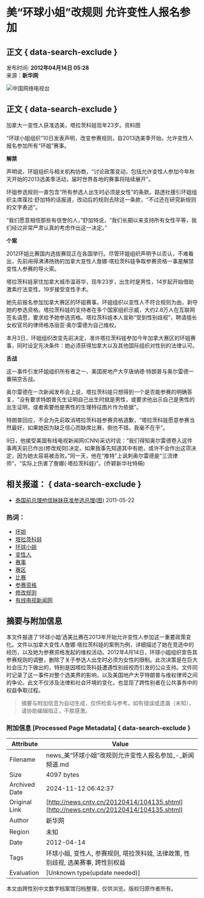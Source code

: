 # 美“环球小姐”改规则 允许变性人报名参加

## 正文 { data-search-exclude }


发布时间: **2012年04月14日 05:28**  
来源：**新华网**  

![中国网络电视台](http://p2.img.cctvpic.com/special/netvs/20100716/images/logo20131113.jpg)

## 正文 { data-search-exclude }

加拿大一变性人获准选美，塔拉茨科娃现年23岁。资料图

“环球小姐组织”10日发表声明，改变参赛规则，自2013选美季开始，允许变性人报名参加所有“环姐”赛事。

**解禁**

声明说，环姐组织与相关机构协商，“讨论政策变动，包括允许变性人参加今年秋天开始的2013选美季活动，届时世界各地的赛事将陆续展开”。

环姐参选规则一直包含“所有参选人出生时必须是女性”的条款。路透社援引环姐组织主席葆拉·舒加特的话报道，改动后的规则去除这一条款，“不过还在研究新规则的文字表述”。

“我们愿意相信那些有信誉的人，”舒加特说，“我们长期以来支持所有女性平等，我们经过非常严肃认真的考虑作出这一决定。”

**个案**

2012环姐比赛国内选拔赛现正在各国举行。尽管环姐组织声明予以否认，不难看出，先前闹得沸沸扬扬的加拿大变性人詹娜·塔拉茨科娃争取参赛资格一事是解禁变性人参赛的导火索。

塔拉茨科娃家住加拿大城市温哥华，现年23岁，出生时是男性，14岁起开始借助激素疗法变性，19岁接受变性手术。

她先前报名参加加拿大赛区的环姐赛事。环姐组织以变性人不符合规则为由，剥夺她的参选资格。塔拉茨科娃的支持者在多个国家组织示威，大约2.8万人在互联网签名请愿，要求给予她参选资格。塔拉茨科娃本人宣称“受到性别歧视”，聘请擅长女权官司的律师格洛丽亚·奥尔雷德为自己维权。

本月3日，环姐组织改变先前决定，准许塔拉茨科娃参加今年加拿大赛区的环姐赛事，同时设定先决条件：她必须获得加拿大以及其他国际组织对性别的法律认可。

**舌战**

这一事件引发环姐组织所有者之一、美国房地产大亨唐纳德·特朗普与奥尔雷德一番隔空舌战。

奥尔雷德在一次新闻发布会上说，塔拉茨科娃只想得到一个是否能参赛的明确答复，“没有要求特朗普先生证明自己出生时就是男性，或要求他出示自己是男性的出生证明，或者索要他是男性的生理特征图片作为依据”。

特朗普回应，不会为先前取消塔拉茨科娃参赛资格道歉，“塔拉茨科娃愿意参赛当然最好，如果她因为缺乏信心而缺席比赛，倒也不错。我毫不在乎”。

9日，他接受美国有线电视新闻网(CNN)采访时说：“我们得知奥尔雷德卷入这件事两天前已作出(修改规则)决定。如果我事先知道其中有她，或许不会作出这项决定，因为她太容易被击败。”同一天，他在“推特”上讽刺奥尔雷德是“三流律师”，“实际上伤害了詹娜(·塔拉茨科娃)”。(乔颖新华社特稿)

## 相关报道： { data-search-exclude }

- [泰国前总理他信妹妹获准参选总理(图)](http://news.cntv.cn/world/20110522/100177.shtml) 2011-05-22

### 热词：

- [环姐](http://so.cntv.cn/search.php?qtext=环姐&sid=0000&pid=0000)
- [塔拉茨科娃](http://so.cntv.cn/search.php?qtext=塔拉茨科娃&sid=0000&pid=0000)
- [环球小姐](http://so.cntv.cn/search.php?qtext=环球小姐&sid=0000&pid=0000)
- [变性人](http://so.cntv.cn/search.php?qtext=变性人&sid=0000&pid=0000)
- [赛事](http://so.cntv.cn/search.php?qtext=赛事&sid=0000&pid=0000)
- [赛区](http://so.cntv.cn/search.php?qtext=赛区&sid=0000&pid=0000)
- [比赛](http://so.cntv.cn/search.php?qtext=比赛&sid=0000&pid=0000)
- [参赛资格](http://so.cntv.cn/search.php?qtext=参赛资格&sid=0000&pid=0000)
- [修改规则](http://so.cntv.cn/search.php?qtext=修改规则&sid=0000&pid=0000)
- [有线电视新闻网](http://so.cntv.cn/search.php?qtext=有线电视新闻网&sid=0000&pid=0000)

## 摘要与附加信息

<!-- tcd_abstract -->
本文件报道了‘环球小姐’选美比赛在2013年开始允许变性人参加这一重要政策变化。文件以加拿大变性人詹娜·塔拉茨科娃的案例为例，详细描述了她在竞选中的经历，以及她为参赛资格发起的维权活动。2012年4月14日，环球小姐组织宣告其参赛规则的调整，删除了关于参选人出生时必须为女性的限制。此次决策是在巨大社会压力下做出的，特别是因塔拉茨科娃遭遇性别歧视而引发的公众支持。文件同时记录了这一事件对整个选美界的影响，以及美国地产大亨特朗普与维权律师之间的争论。此文不仅涉及法律和社会环境的变化，也显现了跨性别者在公共事务中的权益争取过程。
<!-- tcd_abstract_end -->

> 摘要与附加信息为自动生成，仅供检索与参考。如有错误或遗漏（未知），请协助编辑指正，不胜感激。

### 附加信息 [Processed Page Metadata] { data-search-exclude }

| Attribute       | Value                                  |
|-----------------|----------------------------------------|
| Filename        | news_美“环球小姐”改规则允许变性人报名参加_-_新闻频道.md                             |
| Size            | 4097 bytes                           |
| Archived Date   | 2024-11-12 06:42:37                             |
| Original Link   | [http://news.cntv.cn/20120414/104135.shtml](http://news.cntv.cn/20120414/104135.shtml)                       |
| Author          | 新华网                               |
| Region          | 未知                               |
| Date            | 2012-04-14                                 |
| Tags            | 环球小姐, 变性人, 参赛规则, 塔拉茨科娃, 法律政策, 性别歧视, 选美赛事, 跨性别权益                                 |
| Evaluation            | [Unknown type(update needed)]                                 |
<!-- tcd_table_end -->

本文由跨性别中文数字档案馆归档整理，仅供浏览。版权归原作者所有。
